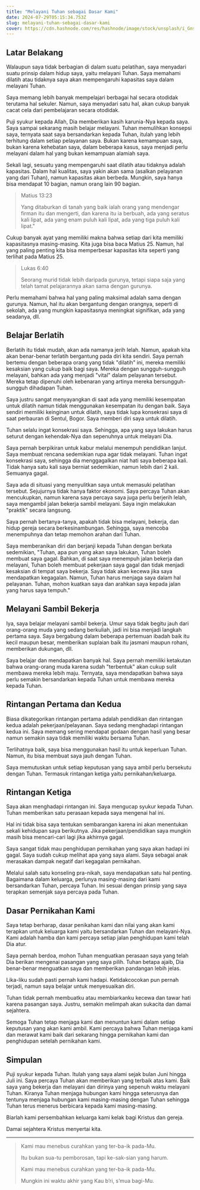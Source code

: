 ```yaml
---
title: "Melayani Tuhan sebagai Dasar Kami"
date: 2024-07-29T05:15:34.753Z
slug: melayani-tuhan-sebagai-dasar-kami
cover: https://cdn.hashnode.com/res/hashnode/image/stock/unsplash/i_Gns0ELnLw/upload/644571b355ab829a328d1ec5664e94b3.jpeg
---
```


## Latar Belakang

Walaupun saya tidak berbagian di dalam suatu pelatihan, saya menyadari suatu prinsip dalam hidup saya, yaitu melayani Tuhan. Saya memahami dilatih atau tidaknya saya akan mempengaruhi kapasitas saya dalam melayani Tuhan.

Saya memang lebih banyak mempelajari berbagai hal secara otodidak terutama hal sekuler. Namun, saya menyadari satu hal, akan cukup banyak cacat cela dari pembelajaran secara otodidak.

Puji syukur kepada Allah, Dia memberikan kasih karunia-Nya kepada saya. Saya sampai sekarang masih belajar melayani. Tuhan memulihkan konsepsi saya, ternyata saat saya bersandarkan kepada Tuhan, itulah yang lebih terhitung dalam setiap pelayanan saya. Bukan karena kemampuan saya, bukan karena kehebatan saya, dalam beberapa kasus, saya menjadi perlu melayani dalam hal yang bukan kemampuan alamiah saya.

Sekali lagi, sesuatu yang mempengaruhi saat dilatih atau tidaknya adalah kapasitas. Dalam hal kualitas, saya yakin akan sama (asalkan pelayanan yang dari Tuhan), namun kapasitas akan berbeda. Mungkin, saya hanya bisa mendapat 10 bagian, namun orang lain 90 bagian.

> Matius 13:23
> 
> Yang ditaburkan di tanah yang baik ialah orang yang mendengar firman itu dan mengerti, dan karena itu ia berbuah, ada yang seratus kali lipat, ada yang enam puluh kali lipat, ada yang tiga puluh kali lipat."

Cukup banyak ayat yang memiliki makna bahwa setiap dari kita memiliki kapasitasnya masing-masing. Kita juga bisa baca Matius 25. Namun, hal yang paling penting kita bisa memperbesar kapasitas kita seperti yang terlihat pada Matius 25.

> Lukas 6:40
> 
> Seorang murid tidak lebih daripada gurunya, tetapi siapa saja yang telah tamat pelajarannya akan sama dengan gurunya.

Perlu memahami bahwa hal yang paling maksimal adalah sama dengan gurunya. Namun, hal itu akan bergantung dengan orangnya, seperti di sekolah, ada yang mungkin kapasitasnya meningkat signifikan, ada yang seadanya, dll.

## Belajar Berlatih

Berlatih itu tidak mudah, akan ada namanya jerih lelah. Namun, apakah kita akan benar-benar terlatih bergantung pada diri kita sendiri. Saya pernah bertemu dengan beberapa orang yang tidak "dilatih" ini, mereka memiliki kesaksian yang cukup baik bagi saya. Mereka dengan sungguh-sungguh melayani, bahkan ada yang menjadi "vital" dalam pelayanan tersebut. Mereka tetap dipenuhi oleh kebenaran yang artinya mereka bersungguh-sungguh dihadapan Tuhan.

Saya justru sangat menyayangkan di saat ada yang memiliki kesempatan untuk dilatih namun tidak menggunakan kesempatan itu dengan baik. Saya sendiri memiliki keinginan untuk dilatih, saya tidak lupa konsekrasi saya di saat perbauran di Sentul, Bogor. Saya memberi diri saya untuk dilatih.

Tuhan selalu ingat konsekrasi saya. Sehingga, apa yang saya lakukan harus seturut dengan kehendak-Nya dan sepenuhnya untuk melayani Dia.

Saya pernah berpikiran untuk kabur melalui menempuh pendidikan lanjut. Saya membuat rencana sedemikian rupa agar tidak melayani. Tuhan ingat konsekrasi saya, sehingga dia menggagalkan niat hati saya beberapa kali. Tidak hanya satu kali saya berniat sedemikian, namun lebih dari 2 kali. Semuanya gagal.

Saya ada di situasi yang menyulitkan saya untuk memasuki pelatihan tersebut. Sejujurnya tidak hanya faktor ekonomi. Saya percaya Tuhan akan mencukupkan, namun karena saya percaya saya juga perlu berjerih lelah, saya mengambil jalan bekerja sambil melayani. Saya ingin melakukan "praktik" secara langsung.

Saya pernah bertanya-tanya, apakah tidak bisa melayani, bekerja, dan hidup gereja secara berkesinambungan. Sehingga, saya mencoba menempuhnya dan tetap memohon arahan dari Tuhan.

Saya memberanikan diri dan berjanji kepada Tuhan dengan berkata sedemikian, "Tuhan, apa pun yang akan saya lakukan, Tuhan boleh membuat saya gagal. Bahkan, di saat saya menempuh jalan bekerja dan melayani, Tuhan boleh membuat pekerjaan saya gagal dan tidak menjadi kesaksian di tempat saya bekerja. Saya tidak akan kecewa jika saya mendapatkan kegagalan. Namun, Tuhan harus menjaga saya dalam hal pelayanan. Tuhan, mohon kuatkan saya dan arahkan saya kepada jalan yang harus saya tempuh."

## Melayani Sambil Bekerja

Iya, saya belajar melayani sambil bekerja. Umur saya tidak begitu jauh dari orang-orang muda yang sedang berkuliah, jadi ini bisa menjadi langkah pertama saya. Saya bergabung dalam beberapa pertemuan ibadah baik itu kecil maupun besar, memberikan suplaian baik itu jasmani maupun rohani, memberikan dukungan, dll.

Saya belajar dan mendapatkan banyak hal. Saya pernah memiliki ketakutan bahwa orang-orang muda karena sudah "terbentuk" akan cukup sulit membawa mereka lebih maju. Ternyata, saya mendapatkan bahwa saya perlu semakin bersandarkan kepada Tuhan untuk membawa mereka kepada Tuhan.

## Rintangan Pertama dan Kedua

Biasa dikategorikan rintangan pertama adalah pendidikan dan rintangan kedua adalah pekerjaan/pelayanan. Saya sedang menghadapi rintangan kedua ini. Saya memang sering mendapat godaan dengan hasil yang besar namun semakin saya tidak memiliki waktu bersama Tuhan.

Terlihatnya baik, saya bisa menggunakan hasil itu untuk keperluan Tuhan. Namun, itu bisa membuat saya jauh dengan Tuhan.

Saya memutuskan untuk setiap keputusan yang saya ambil perlu bersekutu dengan Tuhan. Termasuk rintangan ketiga yaitu pernikahan/keluarga.

## Rintangan Ketiga

Saya akan menghadapi rintangan ini. Saya mengucap syukur kepada Tuhan. Tuhan memberikan satu perasaan kepada saya mengenai hal ini.

Hal ini tidak bisa saya tentukan sembarangan karena ini akan menentukan sekali kehidupan saya berikutnya. Jika pekerjaan/pendidikan saya mungkin masih bisa mencari-cari lagi jika akhirnya gagal.

Saya sangat tidak mau penghidupan pernikahan yang saya akan hadapi ini gagal. Saya sudah cukup melihat apa yang saya alami. Saya sebagai anak merasakan dampak negatif dari kegagalan pernikahan.

Melalui salah satu konseling pra-nikah, saya mendapatkan satu hal penting. Bagaimana dalam keluarga, perlunya masing-masing dari kami bersandarkan Tuhan, percaya Tuhan. Ini sesuai dengan prinsip yang saya terapkan semenjak saya percaya pada Tuhan.

## Dasar Pernikahan Kami

Saya tetap berharap, dasar penikahan kami dan nilai yang akan kami terapkan untuk keluarga kami yaitu bersandarkan Tuhan dan melayani-Nya. Kami adalah hamba dan kami percaya setiap jalan penghidupan kami telah Dia atur.

Saya pernah berdoa, mohon Tuhan menguatkan perasaan saya yang telah Dia berikan mengenai pasangan yang saya pilih. Tuhan betapa ajaib, Dia benar-benar menguatkan saya dan memberikan pandangan lebih jelas.

Lika-liku sudah pasti pernah kami hadapi. Ketidakcocokan pun pernah terjadi, namun saya belajar untuk menyesuaikan diri.

Tuhan tidak pernah membuatku atau membiarkanku kecewa dan tawar hati karena pasangan saya. Justru, semakin melimpah akan sukacita dan damai sejahtera.

Semoga Tuhan tetap menjaga kami dan menuntun kami dalam setiap keputusan yang akan kami ambil. Kami percaya bahwa Tuhan menjaga kami dan merawat kami baik dari sekarang hingga pernikahan kami dan penghidupan setelah pernikahan kami.

## Simpulan

Puji syukur kepada Tuhan. Itulah yang saya alami sejak bulan Juni hingga Juli ini. Saya percaya Tuhan akan memberikan yang terbaik atas kami. Baik saya yang bekerja dan melayani dan dirinya yang sepenuh waktu melayani Tuhan. Kiranya Tuhan menjaga hubungan kami hingga seterusnya dan tentunya menjaga hubungan kami masing-masing dengan Tuhan sehingga Tuhan terus menerus berbicara kepada kami masing-masing.

Biarlah kami persembahkan keluarga kami kelak bagi Kristus dan gereja.

Damai sejahtera Kristus menyertai kita.

---

> Kami mau menebus curahkan yang ter-ba-ik pada-Mu.
> 
> Itu bukan sua-tu pemborosan, tapi ke-sak-sian yang harum.
> 
> Kami mau menebus curahkan yang ter-ba-ik pada-Mu.
> 
> Mungkin ini waktu akhir yang Kau b’ri, s’mua bagi-Mu.